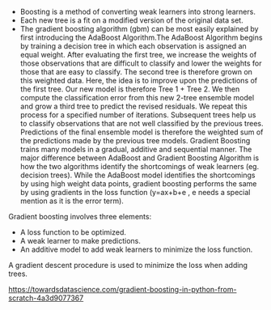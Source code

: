 - Boosting is a method of converting weak learners into strong learners.
- Each new tree is a fit on a modified version of the original data set.
- The gradient boosting algorithm (gbm) can be most easily explained by first introducing the AdaBoost Algorithm.The AdaBoost Algorithm begins by training a decision tree in which each observation is assigned an equal weight. After evaluating the first tree, we increase the weights of those observations that are difficult to classify and lower the weights for those that are easy to classify. The second tree is therefore grown on this weighted data. Here, the idea is to improve upon the predictions of the first tree. Our new model is therefore Tree 1 + Tree 2. We then compute the classification error from this new 2-tree ensemble model and grow a third tree to predict the revised residuals. We repeat this process for a specified number of iterations. Subsequent trees help us to classify observations that are not well classified by the previous trees. Predictions of the final ensemble model is therefore the weighted sum of the predictions made by the previous tree models.
Gradient Boosting trains many models in a gradual, additive and sequential manner. The major difference between AdaBoost and Gradient Boosting Algorithm is how the two algorithms identify the shortcomings of weak learners (eg. decision trees). While the AdaBoost model identifies the shortcomings by using high weight data points, gradient boosting performs the same by using gradients in the loss function (y=ax+b+e , e needs a special mention as it is the error term).

Gradient boosting involves three elements:

- A loss function to be optimized.
- A weak learner to make predictions.
- An additive model to add weak learners to minimize the loss function.

A gradient descent procedure is used to minimize the loss when adding trees.

https://towardsdatascience.com/gradient-boosting-in-python-from-scratch-4a3d9077367